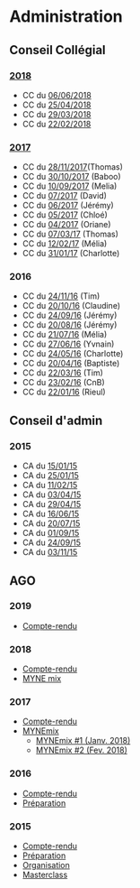 # Administration

## Conseil Collégial

### [2018](https://pad.lamyne.org/KwdgzARgDATAhmAtCAHMJAWAjCKiIAmMAZohgJwYwBsIE5cBqQA=#)

* CC du [06/06/2018](https://pad.lamyne.org/CYBgrMDGAsBGBMBaMB2SAOR14EYyIEMBOHAU0QDYBmAnEFeCgyAioA)
* CC du [25/04/2018](https://pad.lamyne.org/CCavril2018#)
* CC du [29/03/2018](https://pad.lamyne.org/IwIwDGzAbMC0IDsBTALHVBWR8AcBjAMwCY5jFNMxjZVFVCg) 
* CC du [22/02/2018](https://pad.lamyne.org/CwQw7ATAjAnAZhAtCARvRwDGAGApomEANikWxAGZMBWXYAE10yLCA)

### [2017](https://pad.lamyne.org/CwNgTAhgDMEMwFoDsBWAjBBw1IGYIhXgQE4k4UoUATJKEAU2CA==)

* CC du [28/11/2017](https://pad.lamyne.org/OwIwLGDGCsBMYFoDMBDADGhYBmKCMCAnGpLArGiNgKbASkoAmQA=?both)(Thomas)
* CC du [30/10/2017](https://pad.lamyne.org/s/SJWlvXXA-#) (Baboo)
* CC du [10/09/2017](https://pad.lamyne.org/OwMwzApgHAJsCsBaeA2ESAsMwsQTjwGMAGfYGQgJkpgEYoBDDSoA#) (Melia)
* CC du [07/2017](https://pad.lamyne.org/EYJgpgZgxg7AnABgLQBYDMUCsqxWEuTKAQyQEYRgUywQYyAOAExiA===?both) (David)
* CC du [06/2017](https://pad.lamyne.org/CwRgTA7AhgzMCmBaAnAVnjRwDGAzAbIgEYAcqh+pwADCFPmMgCZRA===?both#) (Jérémy) 
* CC du [05/2017](https://pad.lamyne.org/BwVgzAjBIAwIYFoYDYwCYEBZkDMcOAFM4ATBHNYAIwGMrkB2BkiZIA==?both) (Chloé)
* CC du [04/2017](https://pad.lamyne.org/CbBMCMGNgdgRgLQBYBsBOADMgHNgZguHrIQIZrbCSgDMeacoQA==)  (Oriane)
* CC du [07/03/17](https://pad.lamyne.org/EwEwjARgbFYOwFoDGBTFAzBAWArAZjAQA4U8sEQBOGAQxzHnS0qA)  (Thomas)
* CC du [12/02/17](https://pad.lamyne.org/EwEwRgHADBDMCGBaA7LExEBZ5gMaLAFNDMtdYBGCkQi24KIA) (Mélia)
* CC du [31/01/17](https://pad.lamyne.org/GYVgzGDsIJwgtDAhgDgCbwCzEwpIBjMeAgyABgICMQUZMBTSIA==) (Charlotte)

### 2016

* CC du [24/11/16](https://pad.lamyne.org/GYNgxgLAjA7DIFophAJgRAzABgCYIE4AjAVgEMFcyyjcDthdRsg=) (Tim)
* CC du [20/10/16](https://pad.lamyne.org/EYZg7AxgZgJgTADgLQE4BsBWYSAsAGNOJAQxQwFMkBGBGHMGc4hCCYoA) (Claudine)
* CC du [24/09/16](https://pad.lamyne.org/AwNghgJsCcCMBGBaALAdgMbJQJmgDkTxD3UQDMx0BWYMWqvM7IA=) (Jérémy)
* CC du [20/08/16](https://pad.lamyne.org/AwZgZgTMCcBsCGBaArAdgMbMQFgIwBMRFoAjeYY1AUypDInk2yA=) (Jérémy)
* CC du [21/07/16](https://pad.lamyne.org/CYZgZiBsDsBGCMBaArAYwBwE5EBZIiU2XQFNFIAGdYWVaEC5MHIA) (Mélia)
* CC du [27/06/16](https://pad.lamyne.org/KYBgJgHAZgnA7HAtFAxiATIgLBCBDRGPdGRARhnWACMBmGAVjhGuqA==) (Yvnain)
* CC du [24/05/16](https://pad.lamyne.org/KYFmBNwQwVmBaYUAcA2eIBGB2ADPATlQEYBmeXUqAJgGNxVhUopwg===) (Charlotte)
* CC du [20/04/16](https://pad.lamyne.org/EwUwLAjAHAhgbDAtAZmcYjIBMBGiCcI+AximMRGGFGAAwS3BA===) (Baptiste)
* CC du [22/03/16](https://pad.lamyne.org/KYVgLAHCDsAMIFpbAsBYCGAzATAgRgJxgDGCAjMPhAGyg4DM+O0QA===) (Tim)
* CC du [23/02/16](https://pad.lamyne.org/BwMwrAJgxsYEwFowDYCmBDBAWARlzwwyiA7MCTlAMwhxzIkCMQA=) (CnB)
* CC du [22/01/16](https://pad.lamyne.org/MwYwhgbApgjA7MAtAE1CRAWAnAJgGaIAcUwOiwARmDDHgKxYURwAMQA=) (Rieul)

## Conseil d'admin

### 2015

* CA du [15/01/15](https://pad.lamyne.org/KwBhCME4DZgUwLQEYAswDGCUqZgHCCtAgExzRIBm60AzHnhUA===)
* CA du [25/01/15](https://pad.lamyne.org/CYVgbADAjAzFBGBaeECGAmRAWAZiGiqqMApsvDAOx4DGJN8YUQA=)
* CA du [11/02/15](https://pad.lamyne.org/GwVgHAzAplCcwFoDsATMYEBYQENECMAmFAMwRk2CkwAZ8UIqg===)
* CA du [03/04/15](https://pad.lamyne.org/OwVgHAJgTAxgjMAtCAhgTgEaICwTANkQzgAYBmHfNMYONNEmNAUyA===)
* CA du [29/04/15](https://pad.lamyne.org/EzBsEMEYFYYWgKYBNyjgFlAIwOxywGY5JwAc60ADOOgJywHhZA==)
* CA du [16/06/15](https://pad.lamyne.org/MwdgpmCcIKzAtAYwEwDYAm8AsXWXpABzTwCGkpWyADJGMjAEYCMQA===)
* CA du [20/07/15](https://pad.lamyne.org/JzCMBYENQBnBaARgYwGyPuYBWY9KoAcMSApoaUTKssuMkA==)
* CA du [01/09/15](https://pad.lamyne.org/KwFgJg7ARgxgjATgLSwExiSApmAhk3ANgAYQlQFoAOAZmODmOKA=)
* CA du [24/09/15](https://pad.lamyne.org/CYUwnADMBmAsEFoCsBjAbNB9UIIbSVgQjQHZUAmAI2l1xViA)
* CA du [03/11/15](https://pad.lamyne.org/KwFhDYDMGNIRgLR0pAnAkcCGBTBWBmAI2gQCYyAOEHaHIrLaYIA=)

## AGO 

### 2019
* [Compte-rendu](https://pad.lamyne.org/MYNE_ag2018)

### 2018
* [Compte-rendu](https://pad.lamyne.org/MwIwTAnAZgjArAQwLQBNgFMBsSAsAOABhCQQiyTwGMB2GECGaveBIA)
* [MYNE mix](https://pad.lamyne.org/EYTgxgrAJmDMCmBaMAzAjAJkQFhMNiwAhhsIkRBCEfLBABxgDs8QA)

### 2017 
* [Compte-rendu](https://pad.lamyne.org/MwIwTAnAZgjArAQwLQBNgFMBsSAsAOABhCQQiyTwGMB2GECGaveBIA==)
* [MYNEmix](https://pad.lamyne.org/EYTgxgrAJmDMCmBaMAzAjAJkQFhMNiwAhhsIkRBCEfLBABxgDs8QA)
    * [MYNEmix #1 (Janv. 2018)](https://pad.lamyne.org/GYQwbALA7CCmsFoAcZQIgVgMbAQTggGYBGBYgBkLz1mCkLACYog)
    * [MYNEmix #2 (Fev. 2018)](https://pad.lamyne.org/MYNEMix2_Fevrier2018#)

### 2016
* [Compte-rendu](https://pad.lamyne.org/IYFgRgpgjA7ATCAtADggBhokaCcA2FGHMRAEwFZyBmNKVKkZAMyA)
* [Préparation](https://pad.lamyne.org/IYNhAYDNIEwZgLQHYAsBWSCWRSBBOAUxE2CQEZDyAjSJGJYFIA)

### 2015
* [Compte-rendu](https://pad.lamyne.org/BwIwrAzAZgbALMAtCADAdgKaLtAjIgTlzRETQgEMATGEKKiCEDIA)
* [Préparation](https://pad.lamyne.org/AwJgxgjMBmAcBsBaEAjArAE0QFjNghogJxoDs0O2I02Kp8w8YAzEA===#) 
* [Organisation](https://pad.lamyne.org/JwQwRgZgLAbApgdgLRzgVgBxKmAJlsDCAgY1wCYQpg0opyBGIA==#)
* [Masterclass](https://pad.lamyne.org/KYRgrAhiBMECYFpgVAgLAdjiBEAMaAbAgBxoBmhGAzMIaOSEA===#)

